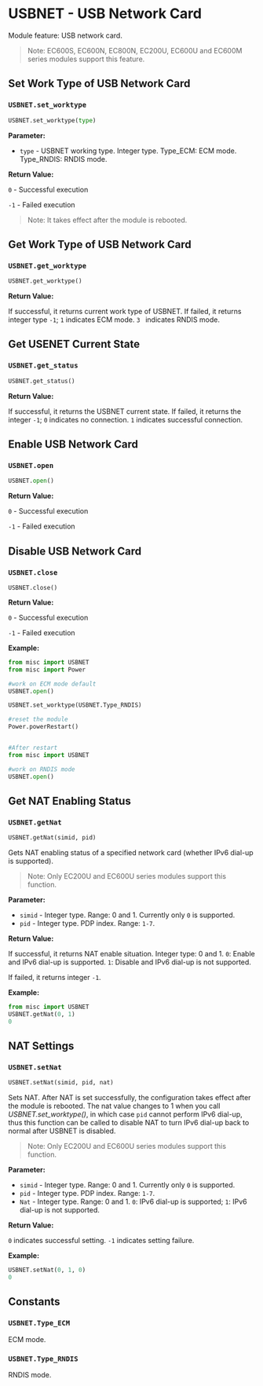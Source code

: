 # USBNET - USB Network Card

Module feature: USB network card.

> Note: EC600S, EC600N, EC800N, EC200U, EC600U and EC600M series modules support this feature.

## Set Work Type of USB Network Card 

### `USBNET.set_worktype`

```python
USBNET.set_worktype(type)
```

**Parameter:**

- `type` - USBNET working type. Integer type. Type_ECM: ECM mode. Type_RNDIS: RNDIS mode. 

**Return Value:**

`0` - Successful execution

`-1` - Failed execution

> Note: It takes effect after the module is rebooted.

## Get Work Type of USB Network Card 

### `USBNET.get_worktype`

```python
USBNET.get_worktype()
```

**Return Value:**

If successful, it returns current work type of USBNET. If failed, it returns integer type `-1`; `1` indicates ECM mode. `3 ` indicates RNDIS mode.

## Get USENET Current State

### `USBNET.get_status`

```python
USBNET.get_status()
```

**Return Value:**

If successful, it returns the USBNET current state. If failed, it returns the integer  `-1`; `0` indicates no  connection. `1` indicates successful connection.

## Enable USB Network Card

### `USBNET.open`

```python
USBNET.open()
```

**Return Value:**

`0` - Successful execution

`-1` - Failed execution

## Disable USB Network Card

### `USBNET.close`

```
USBNET.close()
```

**Return Value:**

`0` - Successful execution

`-1` - Failed execution

**Example:**

```python
from misc import USBNET
from misc import Power

#work on ECM mode default
USBNET.open()

USBNET.set_worktype(USBNET.Type_RNDIS)

#reset the module
Power.powerRestart()


#After restart
from misc import USBNET

#work on RNDIS mode
USBNET.open()
```

## Get NAT Enabling Status

### `USBNET.getNat`

```python
USBNET.getNat(simid, pid)
```

Gets NAT enabling status of a specified network card (whether IPv6 dial-up is supported).

> Note: Only EC200U and EC600U series modules support this function.

**Parameter:**

- `simid` - Integer type. Range: 0 and 1. Currently only `0` is supported. 
- `pid` - Integer type. PDP index. Range: `1-7`.

**Return Value:**

If successful, it returns NAT enable situation. Integer type: 0 and 1. `0`: Enable and IPv6 dial-up is supported.  `1`: Disable and IPv6 dial-up is not supported.

If failed, it returns integer `-1`.

**Example:**

```python
from misc import USBNET
USBNET.getNat(0, 1)
0
```

## NAT Settings

### `USBNET.setNat`

```python
USBNET.setNat(simid, pid, nat)
```

Sets NAT. After NAT is set successfully, the configuration takes effect after the module is rebooted. The nat value changes to 1 when you call *USBNET.set_worktype()*, in which case `pid` cannot perform IPv6 dial-up, thus this function can be called to disable NAT to turn IPv6 dial-up back to normal after USBNET is disabled.

> Note: Only EC200U and EC600U series modules support this function.

**Parameter:**

- `simid` - Integer type. Range: 0 and 1. Currently only `0` is supported. 
- `pid` - Integer type. PDP index. Range: `1-7`.
- `Nat` - Integer type. Range: 0 and 1. `0`: IPv6 dial-up is supported; `1`: IPv6 dial-up is not supported.

**Return Value:**

 `0` indicates successful setting. `-1` indicates setting failure.

**Example:**

```python
USBNET.setNat(0, 1, 0)
0
```

## Constants

### `USBNET.Type_ECM`

ECM mode.

### `USBNET.Type_RNDIS`

RNDIS mode.
